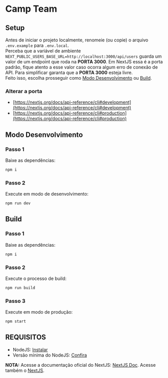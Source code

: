 # Camp Team

## Setup

Antes de iniciar o projeto localmente, renomeie (ou copie) o arquivo `.env.example` para `.env.local`.  
Perceba que a variável de ambiente `NEXT_PUBLIC_USERS_BASE_URL=http://localhost:3000/api/users` guarda um valor de um endpoint que roda na **PORTA 3000**. Em NextJS essa é a porta padrão, fique atento a esse valor caso ocorra algum erro de conexão de API. Para simplificar garanta que a **PORTA 3000** esteja livre.  
Feito isso, escolha prosseguir como [Modo Desenvolvimento](#modo-desenvolvimento) ou [Build](#build).

### Alterar a porta

- [https://nextjs.org/docs/api-reference/cli#development](https://nextjs.org/docs/api-reference/cli#development)
- [https://nextjs.org/docs/api-reference/cli#production](https://nextjs.org/docs/api-reference/cli#production)

## Modo Desenvolvimento

### Passo 1

Baixe as dependências:

```bash
npm i
```

### Passo 2

Execute em modo de desenvolvimento:

```bash
npm run dev
```

## Build

### Passo 1

Baixe as dependências:

```bash
npm i
```

### Passo 2

Execute o processo de build:

```bash
npm run build
```

### Passo 3

Execute em modo de produção:

```bash
npm start
```

## REQUISITOS

- NodeJS: [Instalar](https://nodejs.org/en)
- Versão mínima do NodeJS: [Confira](https://nextjs.org/docs/getting-started#system-requirements)

**NOTA:** Acesse a documentação oficial do NextJS: [NextJS Doc](https://nextjs.org/docs/getting-started). Acesse também o [NextJS](https://nextjs.org/).

